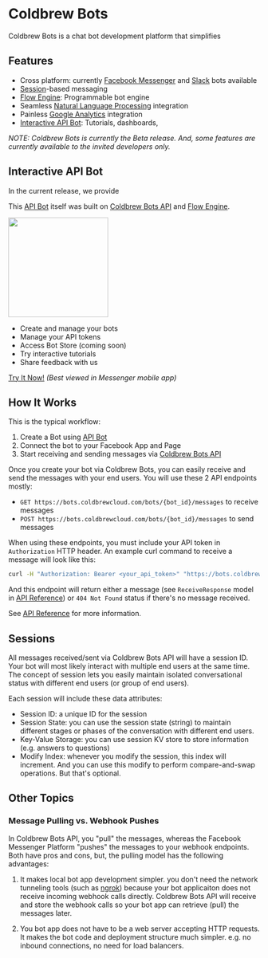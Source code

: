 # Coldbrew Bots

Coldbrew Bots is a chat bot development platform that simplifies

## Features

- Cross platform: currently [Facebook Messenger](https://developers.facebook.com/docs/messenger-platform) and [Slack](https://slack.com/apps/category/At0MQP5BEF-bots) bots available
- [Session](#sessions)-based messaging
- [Flow Engine](flow.md): Programmable bot engine
- Seamless [Natural Language Processing](https://wit.ai/) integration
- Painless [Google Analytics](https://analytics.google.com/) integration
- [Interactive API Bot][apibotlink]: Tutorials, dashboards,

_NOTE: Coldbrew Bots is currently the Beta release. And, some features are currently available to the invited developers only._

## Interactive API Bot

In the current release, we provide

This [API Bot][apibotlink] itself was built on [Coldbrew Bots API](api_reference.md) and [Flow Engine](flow.md).

<img src="https://files.coldbrewcloud.com/9feb52fba21e4388970d7d293e21aca2.PNG" width="200">

- Create and manage your bots
- Manage your API tokens
- Access Bot Store (coming soon)
- Try interactive tutorials
- Share feedback with us

[Try It Now!][apibotlink] _(Best viewed in Messenger mobile app)_

## How It Works

This is the typical workflow:

1. Create a Bot using [API Bot][apibotlink]
2. Connect the bot to your Facebook App and Page
3. Start receiving and sending messages via [Coldbrew Bots API](api_reference.md)

Once you create your bot via Coldbrew Bots, you can easily receive and send the messages with your end users. You will use these 2 API endpoints mostly:

- `GET https://bots.coldbrewcloud.com/bots/{bot_id}/messages` to receive messages
- `POST https://bots.coldbrewcloud.com/bots/{bot_id}/messages` to send messages

When using these endpoints, you must include your API token in `Authorization` HTTP header. An example curl command to receive a message will look like this:

```bash
curl -H "Authorization: Bearer <your_api_token>" "https://bots.coldbrewcloud.com/bots/<your_bot_id>/messages"
```

And this endpoint will return either a message (see `ReceiveResponse` model in [API Reference](api_reference.md)) or `404 Not Found` status if there's no message received.

See [API Reference](api_reference.md) for more information.

## Sessions

All messages received/sent via Coldbrew Bots API will have a session ID. Your bot will most likely interact with multiple end users at the same time. The concept of session lets you easily maintain isolated conversational status with different end users (or group of end users).

Each session will include these data attributes:

- Session ID: a unique ID for the session
- Session State: you can use the session state (string) to maintain different stages or phases of the conversation with different end users.
- Key-Value Storage: you can use session KV store to store information (e.g. answers to questions)
- Modify Index: whenever you modify the session, this index will increment. And you can use this modify to perform compare-and-swap operations. But that's optional.

## Other Topics



### Message Pulling vs. Webhook Pushes

In Coldbrew Bots API, you "pull" the messages, whereas the Facebook Messenger Platform "pushes" the messages to your webhook endpoints. Both have pros and cons, but, the pulling model has the following advantages:

1. It makes local bot app development simpler. you don't need the network tunneling tools (such as [ngrok](https://ngrok.com/)) because your bot applicaiton does not receive incoming webhook calls directly. Coldbrew Bots API will receive and store the webhook calls so your bot app can retrieve (pull) the messages later.

2. You bot app does not have to be a web server accepting HTTP requests. It makes the bot code and deployment structure much simpler. e.g. no inbound connections, no need for load balancers.

[apibotlink]: https://www.messenger.com/t/260871171047071
